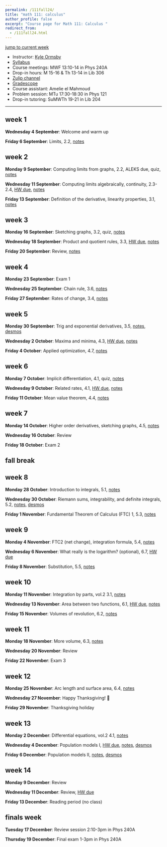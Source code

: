 ```yaml
---
permalink: /111fall24/
title: "math 111: calculus"
author_profile: false
excerpt: "Course page for Math 111: Calculus "
redirect_from: 
  - /111fall24.html
---
```


[jump to current week](#week-13)  

  - Instructor: [Kyle Ormsby](kyleormsby.github.io)
  - [Syllabus](/files/111fall24/111F06_syllabus.pdf)
  - Course meetings: MWF 13:10-14 in Phys 240A
  - Drop-in hours: M 15-16 & Th 13-14 in Lib 306
  - [Zulip channel](https://math111f06-2024.zulipchat.com/)
  - [Gradescope](https://www.gradescope.com/courses/851194)
  - Course assistant: Amelie el Mahmoud
  - Problem session: MTu 17:30-18:30 in Phys 121
  - Drop-in tutoring: SuMWTh 19-21 in Lib 204

---

## week 1

**Wednesday 4 September**: Welcome and warm up

**Friday 6 September**: Limits, 2.2, [notes](/files/111fall24/lectures/week01.friday.pdf)

## week 2

**Monday 9 September**: Computing limits from graphs, 2.2, ALEKS due, quiz, [notes](/files/111fall24/lectures/week02.monday.pdf)

**Wednesday 11 September**: Computing limits algebraically, continuity, 2.3-2.4, [HW due](/files/111fall24/hw/week02.pdf), [notes](/files/111fall24/lectures/week02.wednesday.pdf)

**Friday 13 September**: Definition of the derivative, linearity properties, 3.1, [notes](/files/111fall24/lectures/week02.friday.pdf)

## week 3

**Monday 16 September**: Sketching graphs, 3.2, quiz, [notes](/files/111fall24/lectures/week03.monday.pdf)

**Wednesday 18 September**: Product and quotient rules, 3.3, [HW due](/files/111fall24/hw/week03.pdf), [notes](/files/111fall24/lectures/week03.wednesday.pdf)

**Friday 20 September**: Review, [notes](/files/111fall24/lectures/week03.friday.pdf)

## week 4

**Monday 23 September**: Exam 1

**Wednesday 25 September**: Chain rule, 3.6, [notes](/files/111fall24/lectures/week04.wednesday.pdf)

**Friday 27 September**: Rates of change, 3.4, [notes](/files/111fall24/lectures/week04.friday.pdf)

## week 5

**Monday 30 September**: Trig and exponential derivatives, 3.5, [notes](/files/111fall24/lectures/week05.monday.pdf), [desmos](https://www.desmos.com/calculator/plu2zl94ls)

**Wednesday 2 October**: Maxima and minima, 4.3, [HW due](/files/111fall24/hw/week05.pdf), [notes](/files/111fall24/lectures/week05.wednesday.pdf)

**Friday 4 October**: Applied optimization, 4.7, [notes](/files/111fall24/lectures/week05.friday.pdf)

## week 6

**Monday 7 October**: Implicit differentiation, 4.1, quiz, [notes](/files/111fall24/lectures/week06.monday.pdf)

**Wednesday 9 October**: Related rates, 4.1, [HW due](/files/111fall24/hw/week06.pdf), [notes](/files/111fall24/lectures/week06.wednesday.pdf)

**Friday 11 October**: Mean value theorem, 4.4, [notes](/files/111fall24/lectures/week06.friday.pdf)

## week 7

**Monday 14 October**: Higher order derivatives, sketching graphs, 4.5, [notes](/files/111fall24/lectures/week07.monday.pdf)

**Wednesday 16 October**: Review

**Friday 18 October**: Exam 2

## fall break

## week 8

**Monday 28 October**: Introduction to integrals, 5.1, [notes](/files/111fall24/lectures/week08.monday.pdf)

**Wednesday 30 October**: Riemann sums, integrability, and definite integrals, 5.2, [notes](/files/111fall24/lectures/week08.wednesday.pdf), [desmos](https://www.desmos.com/calculator/tgyr42ezjq)

**Friday 1 November**: Fundamental Theorem of Calculus (FTC) 1, 5.3, [notes](/files/111fall24/lectures/week08.friday.pdf)

## week 9

**Monday 4 November**: FTC2 (net change), integration formula, 5.4, [notes](/files/111fall24/lectures/week09.monday.pdf)

**Wednesday 6 November**: What really is the logarithm? (optional), 6.7, [HW due](/files/111fall24/hw/week09.pdf)

**Friday 8 November**: Substitution, 5.5, [notes](/files/111fall24/lectures/week09.friday.pdf)

## week 10

**Monday 11 November**: Integration by parts, vol.2 3.1, [notes](/files/111fall24/lectures/week10.monday.pdf)

**Wednesday 13 November**: Area between two functions, 6.1, [HW due](/files/111fall24/hw/week10.pdf), [notes](/files/111fall24/lectures/week10.wednesday.pdf)

**Friday 15 November**: Volumes of revolution, 6.2, [notes](/files/111fall24/lectures/week10.friday.pdf)

## week 11

**Monday 18 November**: More volume, 6.3, [notes](/files/111fall24/lectures/week11.monday.pdf)

**Wednesday 20 November**: Review

**Friday 22 November**: Exam 3

## week 12

**Monday 25 November**: Arc length and surface area, 6.4, [notes](/files/111fall24/lectures/week12.monday.pdf)

**Wednesday 27 November**: Happy Thanksgiving! 🦃

**Friday 29 November**: Thanksgiving holiday

## week 13

**Monday 2 December**: Differential equations, vol.2 4.1, [notes](/files/111fall24/lectures/week13.monday.pdf)

**Wednesday 4 December**: Population models I, [HW due](/files/111fall24/hw/week13.pdf), [notes](/files/111fall24/lectures/week13.wednesday.pdf), [desmos](https://www.desmos.com/calculator/ybqzpbfqum)

**Friday 6 December**: Population models II, [notes](/files/111fall24/lectures/week13.friday.pdf), [desmos](https://www.desmos.com/calculator/jugn6gqa3u)

## week 14

**Monday 9 December**: Review

**Wednesday 11 December**: Review, [HW due](/files/111fall24/hw/week14.pdf)

**Friday 13 December**: Reading period (no class)

## finals week

**Tuesday 17 December**: Review session 2:10-3pm in Phys 240A

**Thursday 19 December**: Final exam 1-3pm in Phys 240A